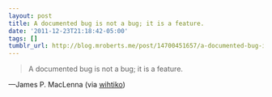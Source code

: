 ```yaml
---
layout: post
title: A documented bug is not a bug; it is a feature.
date: '2011-12-23T21:18:42-05:00'
tags: []
tumblr_url: http://blog.mroberts.me/post/14700451657/a-documented-bug-is-not-a-bug-it-is-a-feature
---
```


> A documented bug is not a bug; it is a feature.

—James P. MacLenna (via [wihtiko](http://wihtiko.tumblr.com/))
